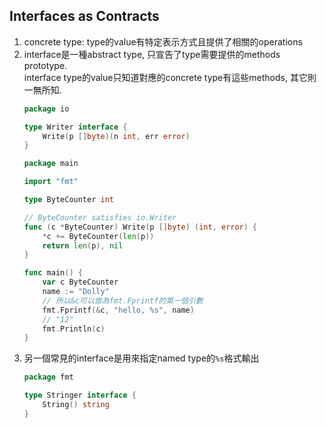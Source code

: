 ## Interfaces as Contracts
1. concrete type: type的value有特定表示方式且提供了相關的operations
2. interface是一種abstract type, 只宣告了type需要提供的methods prototype.\
   interface type的value只知道對應的concrete type有這些methods, 其它則一無所知.
    ```go
    package io

    type Writer interface {
        Write(p []byte)(n int, err error)
    }
    ```
    ```go
    package main

    import "fmt"

    type ByteCounter int

    // ByteCounter satisfies io.Writer
    func (c *ByteCounter) Write(p []byte) (int, error) {
        *c += ByteCounter(len(p))
        return len(p), nil
    }

    func main() {
        var c ByteCounter
        name := "Dolly"
        // 所以&c可以做為fmt.Fprintf的第一個引數
        fmt.Fprintf(&c, "hello, %s", name)
        // "12"
        fmt.Println(c)
    }
    ```
3. 另一個常見的interface是用來指定named type的`%s`格式輸出
    ```go
    package fmt

    type Stringer interface {
        String() string
    }
    ```